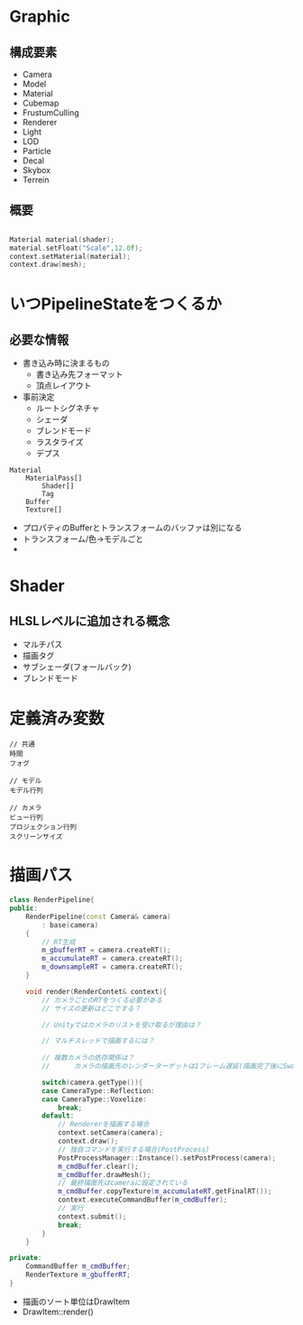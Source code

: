 ﻿Graphic
=========

構成要素
----------
* Camera
* Model
* Material
* Cubemap
* FrustumCulling
* Renderer
* Light
* LOD
* Particle
* Decal
* Skybox
* Terrein


概要
----


```c++

Material material(shader);
material.setFloat("Scale",12.0f);
context.setMaterial(material);
context.draw(mesh);

```

# いつPipelineStateをつくるか
## 必要な情報
* 書き込み時に決まるもの
    * 書き込み先フォーマット
	* 頂点レイアウト
* 事前決定
	* ルートシグネチャ
	* シェーダ
	* ブレンドモード
	* ラスタライズ
	* デプス


```
Material
	MaterialPass[]
		Shader[]
		Tag
	Buffer
	Texture[]
```
* プロパティのBufferとトランスフォームのバッファは別になる
* トランスフォーム/色→モデルごと
* 



# Shader
## HLSLレベルに追加される概念
* マルチパス
* 描画タグ
* サブシェーダ(フォールバック)
* ブレンドモード


# 定義済み変数
```
// 共通
時間
フォグ

// モデル
モデル行列

// カメラ
ビュー行列
プロジェクション行列
スクリーンサイズ
```

# 描画パス
```c++
class RenderPipeline{
public:
	RenderPipeline(const Camera& camera)
		: base(camera)
	{
		// RT生成
		m_gbufferRT = camera.createRT();
		m_accumulateRT = camera.createRT();
		m_downsampleRT = camera.createRT();		
	}

	void render(RenderContet& context){
		// カメラごとのRTをつくる必要がある
		// サイズの更新はどこでする？

		// Unityではカメラのリストを受け取るが理由は？

		// マルチスレッドで描画するには？
		
		// 複数カメラの依存関係は？
		//		カメラの描画先のレンダーターゲットは1フレーム遅延(描画完了後にSwap)

		switch(camera.getType()){
		case CameraType::Reflection:
		case CameraType::Voxelize:
			break;
		default:
			// Rendererを描画する場合
			context.setCamera(camera);
			context.draw();
			// 独自コマンドを実行する場合(PostProcess)
			PostProcessManager::Instance().setPostProcess(camera);
			m_cmdBuffer.clear();
			m_cmdBuffer.drawMesh();
			// 最終描画先はcameraに設定されている
			m_cmdBuffer.copyTexture(m_accumulateRT,getFinalRT());
			context.executeCommandBuffer(m_cmdBuffer);
			// 実行
			context.submit();
			break;
		}
	}

private:
	CommandBuffer m_cmdBuffer;
	RenderTexture m_gbufferRT;
}


```
* 描画のソート単位はDrawItem
* DrawItem::render()